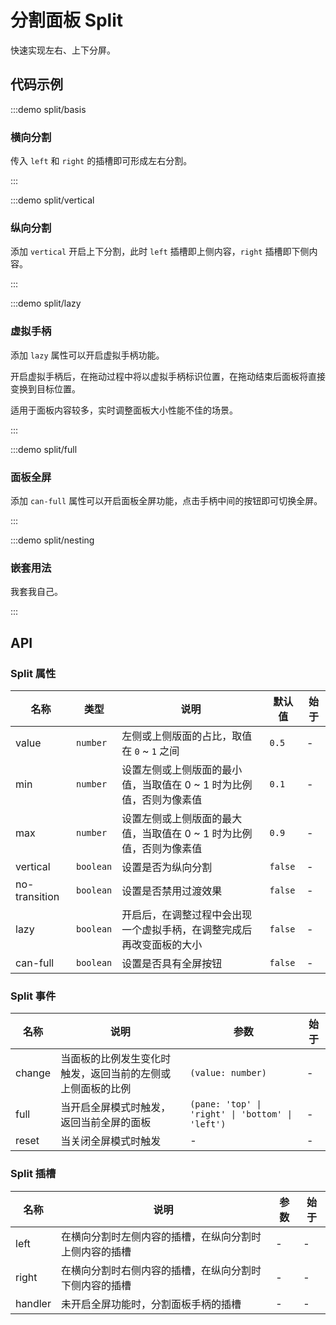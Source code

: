 # 分割面板 Split

快速实现左右、上下分屏。

## 代码示例

:::demo split/basis

### 横向分割

传入 `left` 和 `right` 的插槽即可形成左右分割。

:::

:::demo split/vertical

### 纵向分割

添加 `vertical` 开启上下分割，此时 `left` 插槽即上侧内容，`right` 插槽即下侧内容。

:::

:::demo split/lazy

### 虚拟手柄

添加 `lazy` 属性可以开启虚拟手柄功能。

开启虚拟手柄后，在拖动过程中将以虚拟手柄标识位置，在拖动结束后面板将直接变换到目标位置。

适用于面板内容较多，实时调整面板大小性能不佳的场景。

:::

:::demo split/full

### 面板全屏

添加 `can-full` 属性可以开启面板全屏功能，点击手柄中间的按钮即可切换全屏。

:::

:::demo split/nesting

### 嵌套用法

我套我自己。

:::

## API

### Split 属性

| 名称          | 类型      | 说明                                                                 | 默认值  | 始于 |
| ------------- | --------- | -------------------------------------------------------------------- | ------- | ---- |
| value         | `number`  | 左侧或上侧版面的占比，取值在 `0` ~ `1` 之间                          | `0.5`   | -    |
| min           | `number`  | 设置左侧或上侧版面的最小值，当取值在 0 ~ 1 时为比例值，否则为像素值  | `0.1`   | -    |
| max           | `number`  | 设置左侧或上侧版面的最大值，当取值在 0 ~ 1 时为比例值，否则为像素值  | `0.9`   | -    |
| vertical      | `boolean` | 设置是否为纵向分割                                                   | `false` | -    |
| no-transition | `boolean` | 设置是否禁用过渡效果                                                 | `false` | -    |
| lazy          | `boolean` | 开启后，在调整过程中会出现一个虚拟手柄，在调整完成后再改变面板的大小 | `false` | -    |
| can-full      | `boolean` | 设置是否具有全屏按钮                                                 | `false` | -    |

### Split 事件

| 名称   | 说明                                                       | 参数                                             | 始于 |
| ------ | ---------------------------------------------------------- | ------------------------------------------------ | ---- |
| change | 当面板的比例发生变化时触发，返回当前的左侧或上侧面板的比例 | `(value: number)`                                | -    |
| full   | 当开启全屏模式时触发，返回当前全屏的面板                   | `(pane: 'top' \| 'right' \| 'bottom' \| 'left')` | -    |
| reset  | 当关闭全屏模式时触发                                       | -                                                | -    |

### Split 插槽

| 名称    | 说明                                                   | 参数 | 始于 |
| ------- | ------------------------------------------------------ | ---- | ---- |
| left    | 在横向分割时左侧内容的插槽，在纵向分割时上侧内容的插槽 | -    | -    |
| right   | 在横向分割时右侧内容的插槽，在纵向分割时下侧内容的插槽 | -    | -    |
| handler | 未开启全屏功能时，分割面板手柄的插槽                   | -    | -    |
